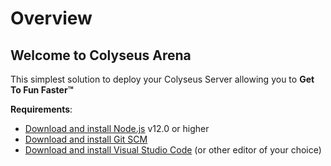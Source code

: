 # Overview

## Welcome to Colyseus Arena
This simplest solution to deploy your Colyseus Server allowing you to **Get To Fun Faster™**

**Requirements**:

- [Download and install Node.js](https://nodejs.org/) v12.0 or higher
- [Download and install Git SCM](https://git-scm.com/downloads)
- [Download and install Visual Studio Code](https://code.visualstudio.com/) (or other editor of your choice)
